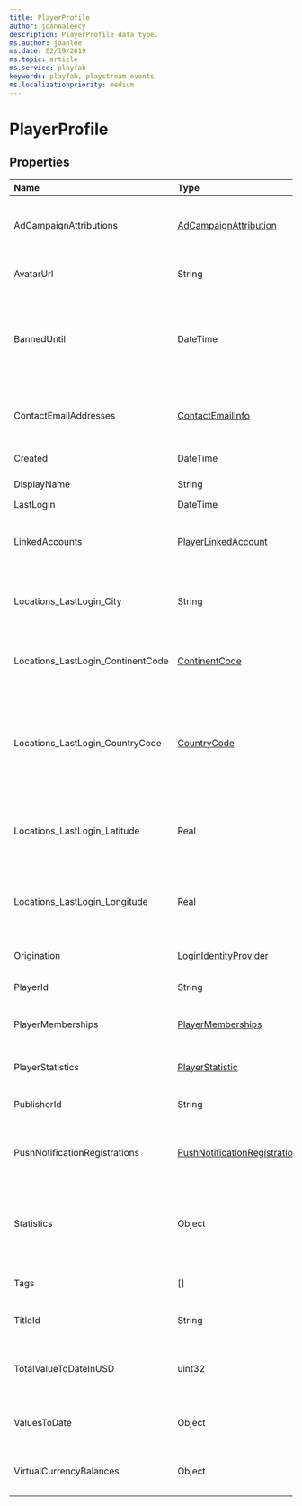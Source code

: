 ```yaml
---
title: PlayerProfile
author: joannaleecy
description: PlayerProfile data type.
ms.author: joanlee
ms.date: 02/19/2019
ms.topic: article
ms.service: playfab
keywords: playfab, playstream events
ms.localizationpriority: medium
---
```


# PlayerProfile

## Properties

|Name|Type|Description|
| :--------------------|:-------------------|:----------------------|
|AdCampaignAttributions|[AdCampaignAttribution](adcampaignattribution.md)|Array of ad campaigns player has been attributed to|
|AvatarUrl|String|Image URL of the player's avatar.|
|BannedUntil|DateTime|Banned until UTC Date. If permanent ban this is set for 20 years after the original ban date.|
|ContactEmailAddresses|[ContactEmailInfo](contactemailinfo.md)|Array of contact email addresses associated with the player|
|Created|DateTime|Player record created|
|DisplayName|String|Player Display Name|
|LastLogin|DateTime|Last login|
|LinkedAccounts|[PlayerLinkedAccount](playerlinkedaccount.md)|Array of third party accounts linked to this player|
|Locations_LastLogin_City|String|City of the player's geographic location on last login|
|Locations_LastLogin_ContinentCode|[ContinentCode](continentcode.md)|The two-character continent code for this location|
|Locations_LastLogin_CountryCode|[CountryCode](countrycode.md)|The two-character ISO 3166-1 country code for the country/region associated with the location|
|Locations_LastLogin_Latitude|Real|Latitude coordinate of the player's geographic location on last login|
|Locations_LastLogin_Longitude|Real|Longitude coordinate of the player's geographic location on last login|
|Origination|[LoginIdentityProvider](loginidentityprovider.md)|Player account origination|
|PlayerId|String|PlayFab Player ID|
|PlayerMemberships|[PlayerMemberships](playermemberships.md)|Array of memberships this player owns|
|PlayerStatistics|[PlayerStatistic](playerstatistic.md)|Array of player statistics|
|PublisherId|String|Publisher this player belongs to|
|PushNotificationRegistrations|[PushNotificationRegistration](pushnotificationregistration.md)|Array of configured push notification end points|
|Statistics|Object|Dictionary of player's statistics using only the latest version's value|
|Tags|[]|List of player's tags for segmentation.|
|TitleId|String|Title ID this profile applies to|
|TotalValueToDateInUSD|uint32|A sum of player's total purchases in USD across all currencies.|
|ValuesToDate|Object|Dictionary of player's total purchases by currency.|
|VirtualCurrencyBalances|Object|Dictionary of player's virtual currency balances|
